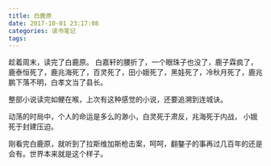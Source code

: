 ```yaml
---
title: 白鹿原
date: 2017-10-01 23:17:08
categories: 读书笔记
tags:
---
```


趁着周末，读完了白鹿原。
白嘉轩的腰折了，一个眼珠子也没了，鹿子霖疯了，鹿泰恒死了，鹿兆海死了，百灵死了，田小娥死了，黑娃死了，冷秋月死了，鹿兆鹏下落不明，白孝文当了县长。

整部小说读完如鲠在喉，上次有这种感觉的小说，还要追溯到连城诀。

动荡的时局中，个人的命运是多么的渺小，白灵死于肃反，兆海死于内战， 小娥死于封建压迫。

刚看完白鹿原，就听到了拉斯维加斯枪击案，呵呵，翻鏊子的事再过几百年的还是会有。世界本来就是这个样子。
